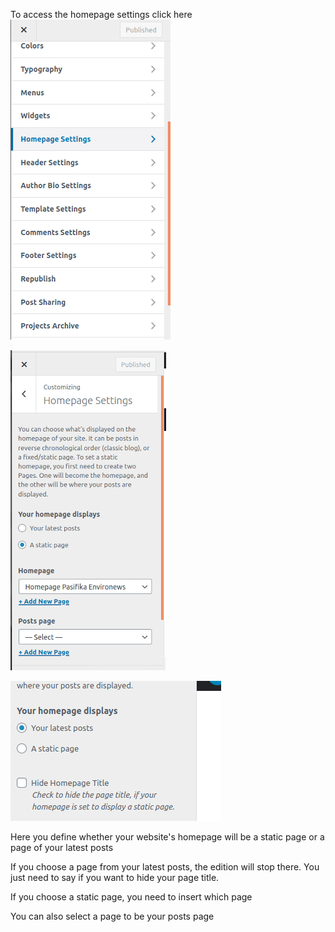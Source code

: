 To access the homepage settings click here
![Homepage settings](img/homepage-settings.png)

![Homepage settings](img/homepage-settings2.png)

![Homepage settings](img/homepage-settings3.png)

Here you define whether your website's 
homepage will be a static page or a page of your latest posts 

If you choose a page from your latest posts, the edition will stop there. You just need to say if you want to hide your page title.


If you choose a static page, you need to insert which page

You can also select a page to be your posts page


